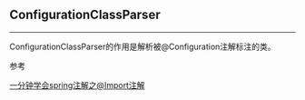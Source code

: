 ## ConfigurationClassParser

---

ConfigurationClassParser的作用是解析被@Configuration注解标注的类。







参考

[ 一分钟学会spring注解之@Import注解](http://blog.51cto.com/4247649/2118354)

  



